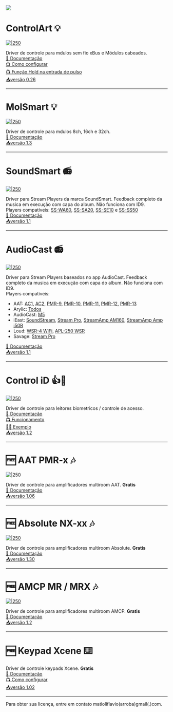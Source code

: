 ![](https://raw.githubusercontent.com/Matioliflavio/RTI-Drivers/master/RTIDriver3rdParty.png)


<!--/Controlart.html)-->
# ControlArt 💡
[![|250](./Images/ControlArt.png)](https://github.com/Matioliflavio/RTI-Drivers/raw/master/ControlArt%20v0.26.rtidriver)
 
Driver de controle para mdulos sem fio xBus e Módulos cabeados.  
[📃 Documentação](https://github.com/Matioliflavio/RTI-Drivers/raw/master/Documenta%C3%A7%C3%A3o/ControlArt.pdf)  
[📺 Como configurar](https://youtu.be/4LRs-2Ro52w)  
[📺 Função Hold na entrada de pulso](https://youtu.be/mfD7mNyFfBk)  
[📥versão 0.26](https://github.com/Matioliflavio/RTI-Drivers/raw/master/ControlArt%20v0.26.rtidriver)  
    
---  
  
<!--/MolSmart.html)-->
# MolSmart 💡
[![|250](./Images/MolSmart.png)](https://github.com/Matioliflavio/RTI-Drivers/raw/master/MolSmart%20v1.3.rtidriver)
 
Driver de controle para mdulos 8ch, 16ch e 32ch.  
[📃 Documentação](https://github.com/Matioliflavio/RTI-Drivers/raw/master/Documenta%C3%A7%C3%A3o/MolSmart.pdf)  
[📥versão 1.3](https://github.com/Matioliflavio/RTI-Drivers/raw/master/MolSmart%20v1.3.rtidriver) 

---  
  
<!--SoundSmart-->
# SoundSmart 📻 
[![|250](./Images/SoundSmart.png)](https://github.com/Matioliflavio/RTI-Drivers/raw/master/SoundSmart%20v1.1.rtidriver)

Driver para Stream Players da marca SoundSmart. Feedback completo da musica em execução com capa do album. Não funciona com ID9.  
Players compatíveis: [SS-WA60](http://www.soundsmartbr.com/product/ss-wa60/), [SS-SA20](http://www.soundsmartbr.com/product/ss-sa20/), [SS-SE10](http://www.soundsmartbr.com/product/ss-se10/) e [SS-SS50](https://www.soundsmartbr.com/produto/ss-ss50/)  
[📃 Documentação](https://github.com/Matioliflavio/RTI-Drivers/raw/master/Documenta%C3%A7%C3%A3o/SoundSmart.pdf)  
[📥versão 1.1](https://github.com/Matioliflavio/RTI-Drivers/raw/master/SoundSmart%20v1.1.rtidriver)  

---  
  
<!--AudioCast-->
# AudioCast 📻 
[![|250](./Images/AudioCast.png)](https://github.com/Matioliflavio/RTI-Drivers/raw/master/AudioCast%20v1.1.rtidriver)

Driver para Stream Players baseados no app AudioCast. Feedback completo da musica em execução com capa do album. Não funciona com ID9.  
Players compatíveis:
- AAT: [AC1](https://aataudio.com.br/audio-streaming/aat-audiocast-ac-1/), [AC2](https://aataudio.com.br/audio-streaming/aat-audiocast-ac-2-g2/), [PMR-9](https://aataudio.com.br/multirooms/aat-pmr-9/), [PMR-10](https://aataudio.com.br/multirooms/aat-pmr-10/), [PMR-11](https://aataudio.com.br/multirooms/aat-pmr-11/), [PMR-12](https://aataudio.com.br/multirooms/aat-pmr-12/), [PMR-13](https://aataudio.com.br/multirooms/aat-pmr-13/)  
- Arylic: [Todos](https://www.arylic.com/)  
- AudioCast: [M5](https://audiocast.io/)  
- iEast: [SoundStream](https://www.ieast.net/eng/products/soundstream/), [Stream Pro](https://www.ieast.net/eng/products/stream-pro/), [StreamAmp AM160](https://www.ieast.net/eng/products/streamamp-am160/), [StreamAmp Amp i50B](https://www.ieast.net/eng/products/streamamp-amp-i50b/)  
- Loud: [WSR-4 WiFi](https://www.loudaudio.com.br/produto/receptor-wsr-4-wifi), [APL-250 WSR](https://www.loudaudio.com.br)  
- Savage: [Stream Pro](https://www.grsavage.com.br/streampro)  
  
[📃 Documentação](https://github.com/Matioliflavio/RTI-Drivers/raw/master/Documenta%C3%A7%C3%A3o/Audiocast.pdf)  
[📥versão 1.1](https://github.com/Matioliflavio/RTI-Drivers/raw/master/AudioCast%20v1.1.rtidriver)    
  
---  
  
<!--/ControliD.html)-->
# Control iD 👍📸
[![|250](./Images/ControlId.png)](https://github.com/Matioliflavio/RTI-Drivers/raw/master/Control_ID%20v1.2.rtidriver)

Driver de controle para leitores biometricos / controle de acesso.  
[📃 Documentação](https://github.com/Matioliflavio/RTI-Drivers/raw/master/Documenta%C3%A7%C3%A3o/Control%20iD.pdf)  
[📺 Funcionamento](https://youtu.be/UwRdSBLR4gc)  
[👨‍💻 Exemplo](https://github.com/Matioliflavio/RTI-Drivers/raw/master/Exemplos/Sample%20Control%20ID.apex)  
[📥versão 1.2](https://github.com/Matioliflavio/RTI-Drivers/raw/master/Control_ID%20v1.2.rtidriver)      
  
---  
  
<!--/AAT.html)-->
# 🆓 AAT PMR-x 🎶
[![|250](./Images/PMR-x.png)](https://github.com/Matioliflavio/RTI-Drivers/raw/master/AAT%20PMR-x%20V1.06.rtidriver)

Driver de controle para amplificadores multiroom AAT. **Gratis**  
[📃 Documentação](https://github.com/Matioliflavio/RTI-Drivers/raw/master/Documenta%C3%A7%C3%A3o/AAT%20PMR-x.pdf)  
[📥versão 1.06](https://github.com/Matioliflavio/RTI-Drivers/raw/master/AAT%20PMR-x%20V1.06.rtidriver)    
  
---  
  
<!--/Absolute.html)-->
# 🆓 Absolute NX-xx 🎶
[![|250](./Images/NXx.png)](https://github.com/Matioliflavio/RTI-Drivers/raw/master/Absolute%20NX-xx%20v1.30.rtidriver)

Driver de controle para amplificadores multiroom Absolute. **Gratis**  
[📃 Documentação](https://github.com/Matioliflavio/RTI-Drivers/raw/master/Documenta%C3%A7%C3%A3o/Absolute%20NX-x.pdf)  
[📥versão 1.30](https://github.com/Matioliflavio/RTI-Drivers/raw/master/Absolute%20NX-xx%20v1.30.rtidriver)  

---  
<!--/AMCP.html)-->
# 🆓 AMCP MR / MRX 🎶
[![|250](./Images/AMCP.png)](https://github.com/Matioliflavio/RTI-Drivers/raw/master/AMCP%20-%20MR-MRX%20Series%20v1.2.rtidriver)

Driver de controle para amplificadores multiroom AMCP.  **Gratis**  
[📃 Documentação](https://github.com/Matioliflavio/RTI-Drivers/raw/master/Documenta%C3%A7%C3%A3o/AMCP%20MR%20MRX.pdf)  
[📥versão 1.2](https://github.com/Matioliflavio/RTI-Drivers/raw/master/AMCP%20-%20MR-MRX%20Series%20v1.2.rtidriver)  

---  
  
<!--/Xcene.html)-->
# 🆓 Keypad Xcene ⌨️

Driver de controle keypads Xcene. **Gratis**  
[📃 Documentação](https://github.com/Matioliflavio/RTI-Drivers/raw/master/Documenta%C3%A7%C3%A3o/Xcene%20Keypad.pdf)  
[📺 Como configurar](https://youtu.be/aVJv_6ff9MQ)  
[📥versão 1.02](https://github.com/Matioliflavio/RTI-Drivers/raw/master/Xcene%20Keypad%20V1.02.rtidriver)  

---  
  

Para obter sua licença, entre em contato matioliflavio(arroba)gmail(.)com.  



<!--
```markdown
Syntax highlighted code block

# Header 1
## Header 2
### Header 3

- Bulleted
- List

1. Numbered
2. List

**Bold** and _Italic_ and `Code` text

[Link](url) and ![Image](src)
```
-->